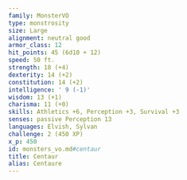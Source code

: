 ```yaml
---
family: MonsterVO
type: monstrosity
size: Large
alignment: neutral good
armor_class: 12
hit_points: 45 (6d10 + 12)
speed: 50 ft.
strength: 18 (+4)
dexterity: 14 (+2)
constitution: 14 (+2)
intelligence: ' 9 (-1)'
wisdom: 13 (+1)
charisma: 11 (+0)
skills: Athletics +6, Perception +3, Survival +3
senses: passive Perception 13
languages: Elvish, Sylvan
challenge: 2 (450 XP)
x_p: 450
id: monsters_vo.md#centaur
title: Centaur
alias: Centaure
---
```



